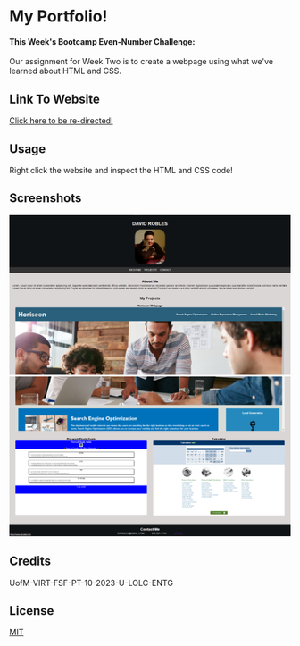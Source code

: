 
# My Portfolio!

#### This Week's Bootcamp Even-Number Challenge: 
Our assignment for Week Two is to create a webpage using what we've learned about HTML and CSS.


## Link To Website
[Click here to be re-directed!](https://callbeyond.github.io/MyPorfolio/ "Click here to visit Horiseon!")

## Usage
Right click the website and inspect the HTML and CSS code! 


## Screenshots

![App Screenshot](./images/tophalf.png)
![App Screenshot](./images/bothalf.png)


## Credits

UofM-VIRT-FSF-PT-10-2023-U-LOLC-ENTG
## License

[MIT](https://choosealicense.com/licenses/mit/)

